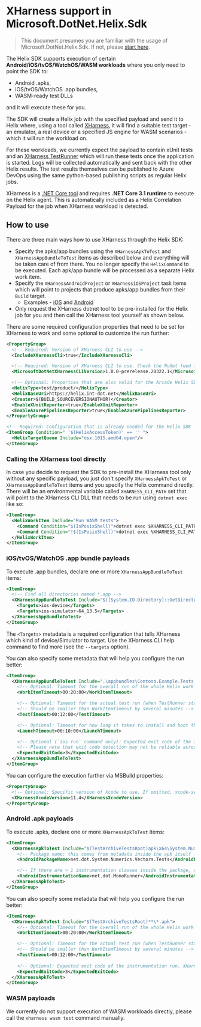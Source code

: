 # XHarness support in Microsoft.DotNet.Helix.Sdk

> This document presumes you are familiar with the usage of Microsoft.DotNet.Helix.Sdk. If not, please [start here](https://github.com/dotnet/arcade/blob/master/src/Microsoft.DotNet.Helix/Sdk/Readme.md).

The Helix SDK supports execution of certain **Android/iOS/tvOS/WatchOS/WASM workloads** where you only need to point the SDK to:
  - Android .apks,
  - iOS/tvOS/WatchOS .app bundles,
  - WASM-ready test DLLs

and it will execute these for you.

The SDK will create a Helix job with the specified payload and send it to Helix where, using a tool called [XHarness](https://github.com/dotnet/xharness), it will find a suitable test target - an emulator, a real device or a specified JS engine for WASM scenarios - which it will run the workload on.

For these workloads, we currently expect the payload to contain xUnit tests and an [XHarness TestRunner](https://github.com/dotnet/xharness#test-runners) which will run these tests once the application is started.
Logs will be collected automatically and sent back with the other Helix results.
The test results themselves can be published to Azure DevOps using the same python-based publishing scripts as regular Helix jobs.

XHarness is a [.NET Core tool](https://docs.microsoft.com/en-us/dotnet/core/tools/global-tools) and requires **.NET Core 3.1 runtime** to execute on the Helix agent.
This is automatically included as a Helix Correlation Payload for the job when XHarness workload is detected.

## How to use

There are three main ways how to use XHarness through the Helix SDK:
- Specify the apks/app bundles using the `XHarnessApkToTest` and `XHarnessAppBundleToTest` items as described below and everything will be taken care of from there. You no longer specify the `HelixCommand` to be executed. Each apk/app bundle will be processed as a separate Helix work item.
- Specify the `XHarnessAndroidProject` or `XHarnessiOSProject` task items which will point to projects that produce apks/app bundles from their `Build` target.
  - Examples - [iOS](https://github.com/dotnet/arcade/blob/master/tests/XHarness/XHarness.TestAppBundle.proj) and [Android](https://github.com/dotnet/arcade/blob/master/tests/XHarness/XHarness.TestApk.proj)
- Only request the XHarness dotnet tool to be pre-installed for the Helix job for you and then call the XHarness tool yourself as shown below.

There are some required configuration properties that need to be set for XHarness to work and some optional to customize the run further:

```xml
<PropertyGroup>
  <!-- Required: Version of XHarness CLI to use -->
  <IncludeXHarnessCli>true</IncludeXHarnessCli>

  <!-- Required: Version of XHarness CLI to use. Check the NuGet feed for current version: https://dev.azure.com/dnceng/public/_packaging?_a=package&feed=dotnet-eng&package=Microsoft.DotNet.XHarness.CLI&protocolType=NuGet -->
  <MicrosoftDotNetXHarnessCLIVersion>1.0.0-prerelease.20322.1</MicrosoftDotNetXHarnessCLIVersion>

  <!-- Optional: Properties that are also valid for the Arcade Helix SDK (some might be needed for CI runs only) -->
  <HelixType>test/product/</HelixType>
  <HelixBaseUri>https://helix.int-dot.net</HelixBaseUri>
  <Creator>$(BUILD_SOURCEVERSIONAUTHOR)</Creator>
  <EnableXUnitReporter>true</EnableXUnitReporter>
  <EnableAzurePipelinesReporter>true</EnableAzurePipelinesReporter>
</PropertyGroup>

<!-- Required: Configuration that is already needed for the Helix SDK -->
<ItemGroup Condition=" '$(HelixAccessToken)' == '' ">
  <HelixTargetQueue Include="osx.1015.amd64.open"/>
</ItemGroup>
```

### Calling the XHarness tool directly

In case you decide to request the SDK to pre-install the XHarness tool only without any specific payload, you just don't specify `XHarnessApkToTest` or `XHarnessAppBundleToTest` items and you specify the Helix command directly.
There will be an environmental variable called `XHARNESS_CLI_PATH` set that will point to the XHarness CLI DLL that needs to be run using `dotnet exec` like so:

```xml
<ItemGroup>
  <HelixWorkItem Include="Run WASM tests">
    <Command Condition="$(IsPosixShell)">dotnet exec $XHARNESS_CLI_PATH wasm test --engine ...</Command>
    <Command Condition="!$(IsPosixShell)">dotnet exec %XHARNESS_CLI_PATH% wasm test --engine ...</Command>
  </HelixWorkItem>
</ItemGroup>
```

### iOS/tvOS/WatchOS .app bundle payloads

To execute .app bundles, declare one or more `XHarnessAppBundleToTest` items:

```xml
<ItemGroup>
  <!-- Find all directories named *.app -->
  <XHarnessAppBundleToTest Include="$([System.IO.Directory]::GetDirectories('$(TestArchiveTestsRoot)', '*.app', System.IO.SearchOption.AllDirectories))">
    <Targets>ios-device</Targets>
    <Targets>ios-simulator-64_13.5</Targets>
  </XHarnessAppBundleToTest>
</ItemGroup>
```

The `<Targets>` metadata is a required configuration that tells XHarness which kind of device/Simulator to target.
Use the XHarness CLI help command to find more (see the `--targets` option).

You can also specify some metadata that will help you configure the run better:

```xml
<ItemGroup>
  <XHarnessAppBundleToTest Include=".\appbundles\Contoso.Example.Tests.app">
    <!-- Optional: Timeout for the overall run of the whole Helix work item (including Simulator booting, app installation..) -->
    <WorkItemTimeout>00:20:00</WorkItemTimeout>

    <!-- Optional: Timeout for the actual test run (when TestRunner starts execution of tests) -->
    <!-- Should be smaller than WorkItemTimeout by several minutes -->
    <TestTimeout>00:12:00</TestTimeout>

    <!-- Optional: Timeout for how long it takes to install and boot the app and start running the first test -->
    <LaunchTimeout>00:10:00</LaunchTimeout>

    <!-- Optional (`ios run` command only): Expected exit code of the iOS/tvOS application. XHarness exits with 0 when the app exits with this code -->
    <!-- Please note that exit code detection may not be reliable across iOS/tvOS versions -->
    <ExpectedExitCode>3</ExpectedExitCode>
  </XHarnessAppBundleToTest>
</ItemGroup>
```

You can configure the execution further via MSBuild properties:

```xml
<PropertyGroup>
  <!-- Optional: Specific version of Xcode to use. If omitted, xcode-select is used to determine the version -->
  <XHarnessXcodeVersion>11.4</XHarnessXcodeVersion>
</PropertyGroup>
```

### Android .apk payloads

To execute .apks, declare one or more `XHarnessApkToTest` items:

```xml
<ItemGroup>
  <XHarnessApkToTest Include="$(TestArchiveTestsRoot)apk\x64\System.Numerics.Vectors.Tests.apk">
    <!-- Package name: this comes from metadata inside the apk itself -->
    <AndroidPackageName>net.dot.System.Numerics.Vectors.Tests</AndroidPackageName>

    <!-- If there are > 1 instrumentation classes inside the package, we need to know the name of which to use -->
    <AndroidInstrumentationName>net.dot.MonoRunner</AndroidInstrumentationName>
  </XHarnessApkToTest>
</ItemGroup>
```

You can also specify some metadata that will help you configure the run better:

```xml
<ItemGroup>
  <XHarnessApkToTest Include="$(TestArchiveTestsRoot)**\*.apk">
    <!-- Optional: Timeout for the overall run of the whole Helix work item (including Simulator booting, app installation..) -->
    <WorkItemTimeout>00:20:00</WorkItemTimeout>

    <!-- Optional: Timeout for the actual test run (when TestRunner starts execution of tests) -->
    <!-- Should be smaller than WorkItemTimeout by several minutes -->
    <TestTimeout>00:12:00</TestTimeout>
  
    <!-- Optional: Expected exit code of the instrumentation run. XHarness exits with 0 when the app exits with this code -->
    <ExpectedExitCode>3</ExpectedExitCode>
  </XHarnessApkToTest>
</ItemGroup>
```

### WASM payloads

We currently do not support execution of WASM workloads directly, please call the `xharness wasm test` command manually.

